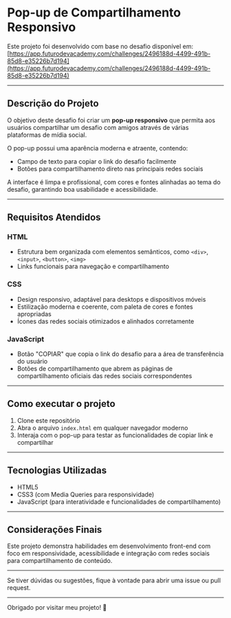 # Pop-up de Compartilhamento Responsivo

Este projeto foi desenvolvido com base no desafio disponível em:  
[https://app.futurodevacademy.com/challenges/2496188d-4499-491b-85d8-e35226b7d194](https://app.futurodevacademy.com/challenges/2496188d-4499-491b-85d8-e35226b7d194)

---

## Descrição do Projeto

O objetivo deste desafio foi criar um **pop-up responsivo** que permita aos usuários compartilhar um desafio com amigos através de várias plataformas de mídia social.  

O pop-up possui uma aparência moderna e atraente, contendo:  
- Campo de texto para copiar o link do desafio facilmente  
- Botões para compartilhamento direto nas principais redes sociais

A interface é limpa e profissional, com cores e fontes alinhadas ao tema do desafio, garantindo boa usabilidade e acessibilidade.

---

## Requisitos Atendidos

### HTML  
- Estrutura bem organizada com elementos semânticos, como `<div>`, `<input>`, `<button>`, `<img>`  
- Links funcionais para navegação e compartilhamento  

### CSS  
- Design responsivo, adaptável para desktops e dispositivos móveis  
- Estilização moderna e coerente, com paleta de cores e fontes apropriadas  
- Ícones das redes sociais otimizados e alinhados corretamente  

### JavaScript  
- Botão "COPIAR" que copia o link do desafio para a área de transferência do usuário  
- Botões de compartilhamento que abrem as páginas de compartilhamento oficiais das redes sociais correspondentes  

---

## Como executar o projeto

1. Clone este repositório  
2. Abra o arquivo `index.html` em qualquer navegador moderno  
3. Interaja com o pop-up para testar as funcionalidades de copiar link e compartilhar  

---

## Tecnologias Utilizadas

- HTML5  
- CSS3 (com Media Queries para responsividade)  
- JavaScript (para interatividade e funcionalidades de compartilhamento)  

---

## Considerações Finais

Este projeto demonstra habilidades em desenvolvimento front-end com foco em responsividade, acessibilidade e integração com redes sociais para compartilhamento de conteúdo.

---

Se tiver dúvidas ou sugestões, fique à vontade para abrir uma issue ou pull request.

---

Obrigado por visitar meu projeto! 🚀
